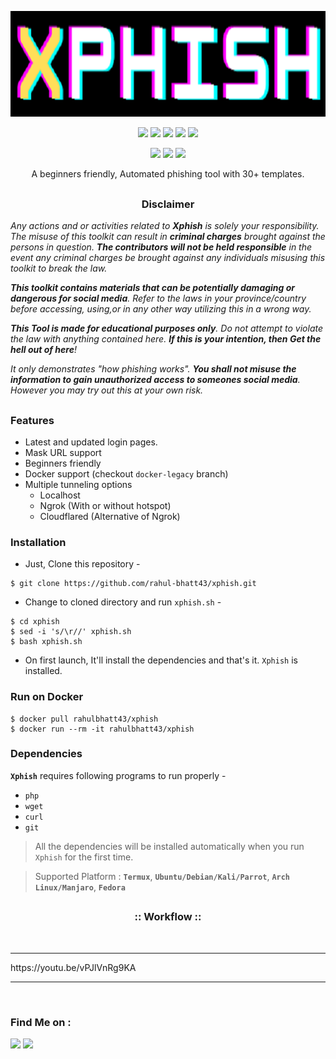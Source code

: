<!-- Xphish -->

<p align="center">
  <img src=".imgs/logo.png">
</p>

<p align="center">
  <img src="https://img.shields.io/badge/Version-1-green?style=for-the-badge">
  <img src="https://img.shields.io/github/license/rahul-bhatt43/xphish?style=for-the-badge">
  <img src="https://img.shields.io/github/stars/rahul-bhatt43/xphish?style=for-the-badge">
  <img src="https://img.shields.io/github/issues/rahul-bhatt43/xphish?color=red&style=for-the-badge">
  <img src="https://img.shields.io/github/forks/rahul-bhatt43/xphish?color=teal&style=for-the-badge">
</p>

<p align="center">
  <img src="https://img.shields.io/badge/Author-RAHUL--Bhatt-cyan?style=flat-square">
  <img src="https://img.shields.io/badge/Open%20Source-Yes-cyan?style=flat-square">
  <img src="https://img.shields.io/badge/Written%20In-Bash-cyan?style=flat-square">
</p>

<p align="center">A beginners friendly, Automated phishing tool with 30+ templates.</p>

##

<h3><p align="center">Disclaimer</p></h3>

<i>Any actions and or activities related to <b>Xphish</b> is solely your responsibility. The misuse of this toolkit can result in <b>criminal charges</b> brought against the persons in question. <b>The contributors will not be held responsible</b> in the event any criminal charges be brought against any individuals misusing this toolkit to break the law.

<b>This toolkit contains materials that can be potentially damaging or dangerous for social media</b>. Refer to the laws in your province/country before accessing, using,or in any other way utilizing this in a wrong way.

<b>This Tool is made for educational purposes only</b>. Do not attempt to violate the law with anything contained here. <b>If this is your intention, then Get the hell out of here</b>!

It only demonstrates "how phishing works". <b>You shall not misuse the information to gain unauthorized access to someones social media</b>. However you may try out this at your own risk.</i>

##

### Features

- Latest and updated login pages.
- Mask URL support 
- Beginners friendly
- Docker support (checkout `docker-legacy` branch)
- Multiple tunneling options
  - Localhost
  - Ngrok (With or without hotspot)
  - Cloudflared (Alternative of Ngrok)


### Installation

- Just, Clone this repository -
```
$ git clone https://github.com/rahul-bhatt43/xphish.git
```

- Change to cloned directory and run `xphish.sh` -
```
$ cd xphish
$ sed -i 's/\r//' xphish.sh
$ bash xphish.sh
```

- On first launch, It'll install the dependencies and that's it. `Xphish` is installed.

### Run on Docker
```
$ docker pull rahulbhatt43/xphish
$ docker run --rm -it rahulbhatt43/xphish
```

### Dependencies

**`Xphish`** requires following programs to run properly - 
- `php`
- `wget`
- `curl`
- `git`

> All the dependencies will be installed automatically when you run `Xphish` for the first time.

> Supported Platform : **`Termux`**, **`Ubuntu/Debian/Kali/Parrot`**, **`Arch Linux/Manjaro`**, **`Fedora`**

##

<h3 align="center">
:: Workflow ::
</h3>
<!-- <p align="center"> -->
<br>
  <hr />
    https://youtu.be/vPJlVnRg9KA
  <hr />
<br />
<!-- </p> -->



### Find Me on :
<p align="left">
  <a href="https://github.com/rahul-bhatt43" target="_blank"><img src="https://img.shields.io/badge/Github-RAHUL--BHATT43-green?style=for-the-badge&logo=github"></a>
  <a href="https://www.instagram.com/rahulbha__tt.1729" target="_blank"><img src="https://img.shields.io/badge/IG-%40rahulbha__tt.1729-red?style=for-the-badge&logo=instagram"></a>
</p>

